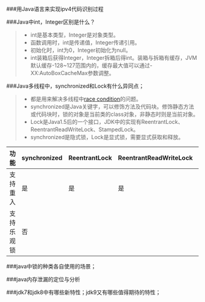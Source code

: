   ###用Java语言来实现ipv4代码识别过程
 
  ###Java中int，Integer区别是什么？
   > - int是基本类型，Integer是对象类型。
   > - 函数调用时，int是传递值，Integer传递引用。
   > - 初始化时，int为0，Integer初始化为null。
   > - int装箱后获得Integer，Integer拆箱后得int。装箱与拆箱有缓存，JVM默认缓存-128~127范围内的，缓存最大值可以通过-XX:AutoBoxCacheMax参数调整。
   
  ###Java多线程中，synchronized和Lock有什么异同点；
  > - 都是用来解决多线程中[race condition](https://en.wikipedia.org/wiki/Race_condition)的问题。
  > - synchronized是Java关键字，可以修饰方法及代码块。修饰静态方法或代码块时，锁的对象是当前类的class对象，非静态时则是当前对象。
  > - Lock是Java1.5后的一个接口，JDK中的实现有ReentrantLock、ReentrantReadWriteLock、StampedLock。
  > - synchronized是隐式锁，Lock是显式锁，需要显式获取和释放。

|功能| synchronized|ReentrantLock|ReentrantReadWriteLock|StampedLock|
|----|----|----|----|----|
|支持重入|是|是|是|是|
支持乐观锁|否|||


 ###java中锁的种类各自使用的场景；
 
 ###java内存泄漏的定位与分析
 
 ###jdk7和jdk8中有哪些新特性；jdk9又有哪些值得期待的特性；
 
 
